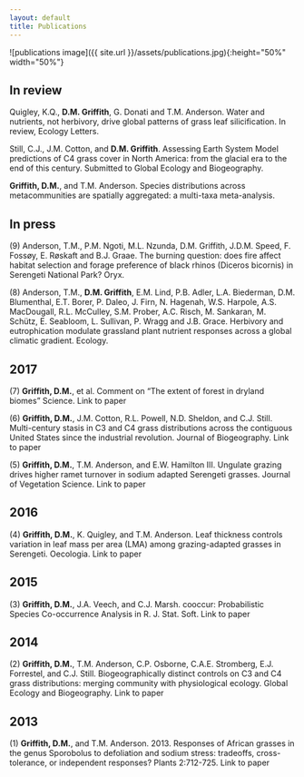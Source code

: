 ```yaml
---
layout: default
title: Publications
---
```


![publications image]({{ site.url }}/assets/publications.jpg){:height="50%" width="50%"}

## In review

Quigley, K.Q., **D.M. Griffith**, G. Donati and T.M. Anderson. Water and nutrients, not herbivory, drive global patterns of grass leaf silicification. In review, Ecology Letters.

Still, C.J., J.M. Cotton, and **D.M. Griffith**. Assessing Earth System Model predictions of C4 grass cover in North America: from the glacial era to the end of this century. Submitted to Global Ecology and Biogeography.

**Griffith, D.M.**, and T.M. Anderson. Species distributions across metacommunities are spatially aggregated: a multi-taxa meta-analysis.

## In press

(9) Anderson, T.M., P.M. Ngoti, M.L. Nzunda, D.M. Griffith, J.D.M. Speed, F. Fossøy, E. Røskaft and B.J. Graae. The burning question: does fire affect habitat selection and forage preference of black rhinos (Diceros bicornis) in Serengeti National Park? Oryx.

(8) Anderson, T.M., **D.M. Griffith**, E.M. Lind, P.B. Adler, L.A. Biederman, D.M. Blumenthal, E.T. Borer, P. Daleo, J. Firn, N. Hagenah, W.S. Harpole, A.S. MacDougall, R.L. McCulley, S.M. Prober, A.C. Risch, M. Sankaran, M. Schütz, E. Seabloom, L. Sullivan, P. Wragg and J.B. Grace. Herbivory and eutrophication modulate grassland plant nutrient responses across a global climatic gradient. Ecology.

## 2017

(7) **Griffith, D.M.**, et al. Comment on “The extent of forest in dryland biomes” Science. Link to paper

(6) **Griffith, D.M.**, J.M. Cotton, R.L. Powell, N.D. Sheldon, and C.J. Still. Multi-century stasis in C3 and C4 grass distributions across the contiguous United States since the industrial revolution. Journal of Biogeography. Link to paper

(5) **Griffith, D.M.**, T.M. Anderson, and E.W. Hamilton III. Ungulate grazing drives higher ramet turnover in sodium adapted Serengeti grasses. Journal of Vegetation Science. Link to paper

## 2016

(4) **Griffith, D.M.**, K. Quigley, and T.M. Anderson. Leaf thickness controls variation in leaf mass per area (LMA) among grazing-adapted grasses in Serengeti. Oecologia. Link to paper

## 2015

(3) **Griffith, D.M.**, J.A. Veech, and C.J. Marsh. cooccur: Probabilistic Species Co-occurrence Analysis in R. J. Stat. Soft. Link to paper

## 2014

(2) **Griffith, D.M.**, T.M. Anderson, C.P. Osborne, C.A.E. Stromberg, E.J. Forrestel, and C.J. Still. Biogeographically distinct controls on C3 and C4 grass distributions: merging community with physiological ecology. Global Ecology and Biogeography. Link to paper

## 2013

(1) **Griffith, D.M.**, and T.M. Anderson. 2013. Responses of African grasses in the genus Sporobolus to defoliation and sodium stress: tradeoffs, cross-tolerance, or independent responses? Plants 2:712-725. Link to paper
